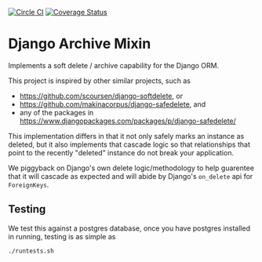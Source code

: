 [![Circle CI](https://circleci.com/gh/LucasRoesler/django-archive-mixin.svg?style=svg)](https://circleci.com/gh/LucasRoesler/django-archive-mixin)
[![Coverage Status](https://coveralls.io/repos/LucasRoesler/django-archive-mixin/badge.svg?branch=master&service=github)](https://coveralls.io/github/LucasRoesler/django-archive-mixin?branch=master)

# Django Archive Mixin

Implements a soft delete / archive capability for the Django ORM.

This project is inspired by other similar projects, such as

- https://github.com/scoursen/django-softdelete, or
- https://github.com/makinacorpus/django-safedelete, and
- any of the packages in https://www.djangopackages.com/packages/p/django-safedelete/

This implementation differs in that it not only safely marks an instance as
deleted, but it also implements that cascade logic so that relationships that
point to the recently "deleted" instance do not break your application.

We piggyback on Django's own delete logic/methodology to help guarentee that
it will cascade as expected and will abide by Django's `on_delete` api for
`ForeignKeys`.

## Testing

We test this against a postgres database, once you have postgres installed in
running, testing is as simple as

```
./runtests.sh
```
